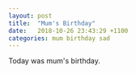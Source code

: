 ```yaml
---
layout: post
title:  "Mum's Birthday"
date:   2018-10-26 23:43:29 +1100
categories: mum birthday sad
---
```


Today was mum's birthday.

